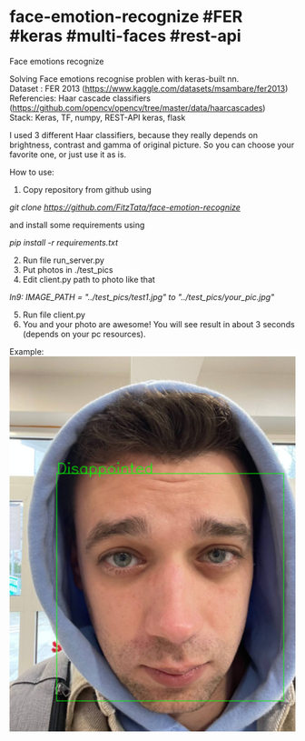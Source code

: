 # face-emotion-recognize #FER #keras #multi-faces #rest-api
Face emotions recognize

Solving Face emotions recognise problen with keras-built nn.  
Dataset : FER 2013 (https://www.kaggle.com/datasets/msambare/fer2013)  
Referencies: Haar cascade classifiers (https://github.com/opencv/opencv/tree/master/data/haarcascades)   
Stack: Keras, TF, numpy, REST-API keras, flask  

I used 3 different Haar classifiers, because they really depends on brightness, contrast and gamma of original picture. So you can choose your favorite one, or just use it as is.  
  
How to use:  
1. Copy repository from github using  
  
*git clone https://github.com/FitzTata/face-emotion-recognize*  
  
and install some requirements using  
  
*pip install -r requirements.txt*  
  
2. Run file run_server.py  
3. Put photos in ./test_pics  
4. Edit client.py path to photo like that  
  
*ln9: IMAGE_PATH = "../test_pics/test1.jpg" to "../test_pics/your_pic.jpg"*  
  
5. Run file client.py  
6. You and your photo are awesome! You will see result in about 3 seconds (depends on your pc resources).  
  
Example:  
![alt text](imgs/sample.png)
